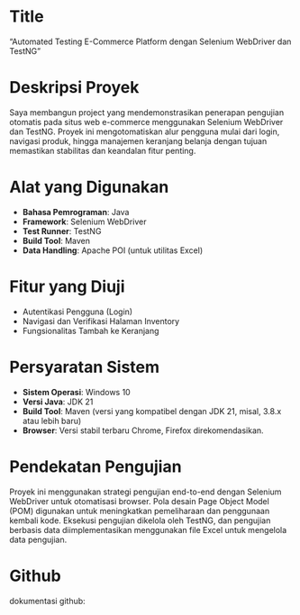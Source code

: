 # Title
“Automated Testing E-Commerce Platform dengan Selenium WebDriver dan TestNG”


# Deskripsi Proyek
Saya membangun project yang mendemonstrasikan penerapan pengujian otomatis pada situs web e-commerce menggunakan Selenium WebDriver dan TestNG.
Proyek ini mengotomatiskan alur pengguna mulai dari login, navigasi produk, hingga manajemen keranjang belanja dengan tujuan memastikan stabilitas dan keandalan fitur penting.

# Alat yang Digunakan

*   **Bahasa Pemrograman**: Java
*   **Framework**: Selenium WebDriver
*   **Test Runner**: TestNG
*   **Build Tool**: Maven
*   **Data Handling**: Apache POI (untuk utilitas Excel)

# Fitur yang Diuji

*   Autentikasi Pengguna (Login)
*   Navigasi dan Verifikasi Halaman Inventory
*   Fungsionalitas Tambah ke Keranjang

# Persyaratan Sistem

*   **Sistem Operasi**: Windows 10
*   **Versi Java**: JDK 21
*   **Build Tool**: Maven (versi yang kompatibel dengan JDK 21, misal, 3.8.x atau lebih baru)
*   **Browser**: Versi stabil terbaru Chrome, Firefox direkomendasikan.

# Pendekatan Pengujian

Proyek ini menggunakan strategi pengujian end-to-end dengan Selenium WebDriver untuk otomatisasi browser. Pola desain Page Object Model (POM) digunakan untuk meningkatkan pemeliharaan dan penggunaan kembali kode. Eksekusi pengujian dikelola oleh TestNG, dan pengujian berbasis data diimplementasikan menggunakan file Excel untuk mengelola data pengujian.

# Github
dokumentasi github:  